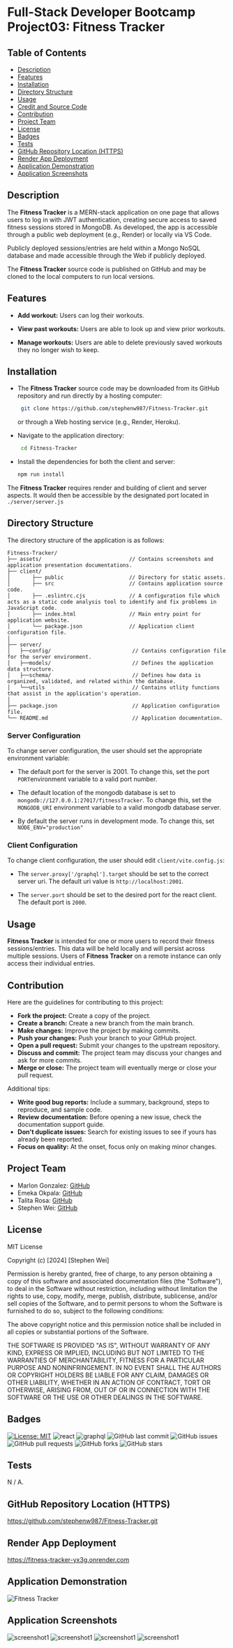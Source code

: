 # Full-Stack Developer Bootcamp Project03: Fitness Tracker

## Table of Contents

- [Description](#description)
- [Features](#features)
- [Installation](#installation)
- [Directory Structure](#directory-structure)
- [Usage](#usage)
- [Credit and Source Code](#credits-and-code-source)
- [Contribution](#contribution)
- [Project Team](#project-team)
- [License](#license)
- [Badges](#badges)
- [Tests](#tests)
- [GitHub Repository Location (HTTPS)](#github-repository-location-https)
- [Render App Deployment](#render-app-deployment)
- [Application Demonstration](#application-demonstration)
- [Application Screenshots](#application-screenshots) 

## Description

The **Fitness Tracker** is a MERN-stack application on one page that allows users to log in with JWT authentication, creating secure access to saved fitness sessions stored in MongoDB. As developed, the app is accessible through a public web deployment (e.g., Render) or locally via VS Code.

Publicly deployed sessions/entries are held within a Mongo NoSQL database and made accessible through the Web if publicly deployed.

The **Fitness Tracker** source code is published on GitHub and may be cloned to the local computers to run local versions.


## Features

- **Add workout:** Users can log their workouts.

- **View past workouts:** Users are able to look up and view prior workouts.

- **Manage workouts:** Users are able to delete previously saved workouts they no longer wish to keep. 


## Installation

- The **Fitness Tracker** source code may be downloaded from its GitHub repository and run directly by a hosting computer: 

  ```sh
   git clone https://github.com/stephenw987/Fitness-Tracker.git
   ```
  or through a Web hosting service (e.g., Render, Heroku).

- Navigate to the application directory:
  ```sh
   cd Fitness-Tracker
   ```
- Install the dependencies for both the client and server:
   ```sh
   npm run install
   ```

The **Fitness Tracker** requires render and building of client and server aspects. It would then be accessible by the designated port located in `./server/server.js`

## Directory Structure

The directory structure of the application is as follows:
```
Fitness-Tracker/
├── assets/                            // Contains screenshots and application presentation documentations.
├── client/                              
│       ├── public                     // Directory for static assets.
│       ├── src                        // Contains application source code.
│       ├── .eslintrc.cjs              // A configuration file which acts as a static code analysis tool to identify and fix problems in JavaScript code.
│       ├── index.html                 // Main entry point for application website.
│       └── package.json               // Application client configuration file.
│
├── server/                                
│   ├──config/                          // Contains configuration file for the server environment.
│   ├──models/                          // Defines the application data structure.
│   ├──schema/                          // Defines how data is organized, validated, and related within the database.
│   └──utils                            // Contains utlity functions that assist in the application's operation. 
│                         
├── package.json                        // Application configuration file.
└── README.md                           // Application documentation.
```

### Server Configuration

To change server configuration, the user should set the appropriate environment variable:

* The default port for the server is 2001. To change this, set the port `PORT`environment variable to a valid port number.

* The default location of the mongodb database is set to `mongodb://127.0.0.1:27017/fitnessTracker`. To change this, set the `MONGODB_URI` environment variable to a valid mongodb database server. 

* By default the server runs in development mode. To change this, set `NODE_ENV="production"`

### Client Configuration

To change client configuration, the user should edit `client/vite.config.js`:

* The `server.proxy['/graphql'].target` should be set to the correct server uri. The default uri value is `http://localhost:2001`. 

* The `server.port` should be set to the desired port for the react client. The default port is `2000`.

## Usage

**Fitness Tracker** is intended for one or more users to record their fitness sessions/entries. This data will be held locally and will persist across multiple sessions. Users of **Fitness Tracker** on a remote instance can only access their individual entries.


<!-- ## Credits and Code Source -->

## Contribution

Here are the guidelines for contributing to this project:

- **Fork the project:** Create a copy of the project.
- **Create a branch:** Create a new branch from the main branch.
- **Make changes:** Improve the project by making commits.
- **Push your changes:** Push your branch to your GitHub project.
- **Open a pull request:** Submit your changes to the upstream repository.
- **Discuss and commit:** The project team may discuss your changes and ask for more commits.
- **Merge or close:** The project team will eventually merge or close your pull request. 
 
Additional tips:

- **Write good bug reports:** Include a summary, background, steps to reproduce, and sample code. 
- **Review documentation:** Before opening a new issue, check the documentation support guide. 
- **Don't duplicate issues:** Search for existing issues to see if yours has already been reported. 
- **Focus on quality:** At the onset, focus only on making minor changes. 

## Project Team

* Marlon Gonzalez: [GitHub](https://github.com/arrozDpollo)
* Emeka Okpala: [GitHub](https://github.com/Hammarou)
* Talita Rosa:  [GitHub](https://github.com/titarosa)
* Stephen Wei:  [GitHub](https://github.com/stephenw987)


## License

MIT License

Copyright (c) [2024] [Stephen Wei]

Permission is hereby granted, free of charge, to any person obtaining a copy
of this software and associated documentation files (the "Software"), to deal
in the Software without restriction, including without limitation the rights
to use, copy, modify, merge, publish, distribute, sublicense, and/or sell
copies of the Software, and to permit persons to whom the Software is
furnished to do so, subject to the following conditions:

The above copyright notice and this permission notice shall be included in all
copies or substantial portions of the Software.

THE SOFTWARE IS PROVIDED "AS IS", WITHOUT WARRANTY OF ANY KIND, EXPRESS OR
IMPLIED, INCLUDING BUT NOT LIMITED TO THE WARRANTIES OF MERCHANTABILITY,
FITNESS FOR A PARTICULAR PURPOSE AND NONINFRINGEMENT. IN NO EVENT SHALL THE
AUTHORS OR COPYRIGHT HOLDERS BE LIABLE FOR ANY CLAIM, DAMAGES OR OTHER
LIABILITY, WHETHER IN AN ACTION OF CONTRACT, TORT OR OTHERWISE, ARISING FROM,
OUT OF OR IN CONNECTION WITH THE SOFTWARE OR THE USE OR OTHER DEALINGS IN THE
SOFTWARE.


## Badges

[![License: MIT](https://img.shields.io/badge/License-MIT-yellow.svg)](https://opensource.org/licenses/MIT)
![react](https://img.shields.io/npm/v/react?label=React)
![graphql](https://img.shields.io/npm/v/graphql?label=GraphQL)
![GitHub last commit](https://img.shields.io/github/last-commit/stephenw987/Fitness-Tracker)
![GitHub issues](https://img.shields.io/github/issues/stephenw987/Fitness-Tracker)
![GitHub pull requests](https://img.shields.io/github/issues-pr/stephenw987/Fitness-Tracker)
![GitHub forks](https://img.shields.io/github/forks/stephenw987/Fitness-Tracker)
![GitHub stars](https://img.shields.io/github/stars/stephenw987/Fitness-Tracker)


## Tests

N / A.

## GitHub Repository Location (HTTPS)

https://github.com/stephenw987/Fitness-Tracker.git

## Render App Deployment

https://fitness-tracker-yx3g.onrender.com 

## Application Demonstration

![Fitness Tracker]()

## Application Screenshots

![screenshot1](assets/screenshots/screenshot1.png)
![screenshot1](assets/screenshots/screenshot2.png)
![screenshot1](assets/screenshots/screenshot3.png)
![screenshot1](assets/screenshots/screenshot4.png)